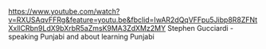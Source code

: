 
https://www.youtube.com/watch?v=RXUSAqvFFRg&feature=youtu.be&fbclid=IwAR2dQqVFFpu5Jibp8R8ZFNtXxllCRbn9LdX9bXrbR5aZmsK9MA3ZdXMz2MY
Stephen Gucciardi - speaking Punjabi and about learning Punjabi

